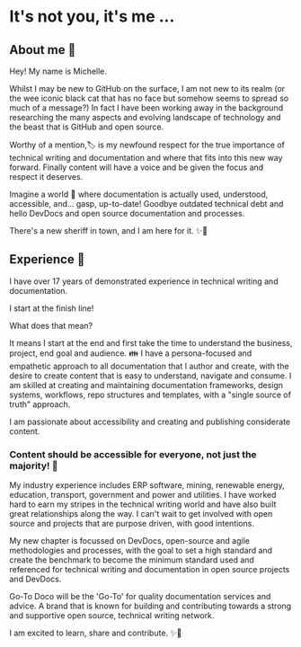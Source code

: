 
# It's not you, it's me ...

## About me 💫

Hey! My name is Michelle. 

Whilst I may be new to GitHub on the surface, I am not new to its realm (or the wee iconic black cat that has no face but somehow seems to spread so much of a message?) In fact I have been working away in the background researching the many aspects and evolving landscape of technology and the beast that is GitHub and open source. 

Worthy of a mention,🏷️ is my newfound respect for the true importance of technical writing and documentation and where that fits into this new way forward. Finally content will have a voice and be given the focus and respect it deserves. 

Imagine a world 🚀 where documentation is actually used, understood, accessible, and... gasp, up-to-date!
Goodbye outdated technical debt and hello DevDocs and open source documentation and processes. 

There's a new sheriff in town, and I am here for it. ✨🕺

## Experience 💫

I have over 17 years of demonstrated experience in technical writing and documentation.

I start at the finish line! 

What does that mean?

It means I start at the end and first take the time to understand the business, project, end goal and audience. 👪 
I have a persona-focused and empathetic approach to all documentation that I author and create, with the desire to create content that is easy to understand, navigate and consume. I am skilled at creating and maintaining documentation frameworks, design systems, workflows, repo structures and templates, with a "single source of truth" approach. 

I am passionate about accessibility and creating and publishing considerate content. 
### Content should be accessible for everyone, not just the majority! 🎉

My industry experience includes ERP software, mining, renewable energy, education, transport, government and power and utilities. I have worked hard to earn my stripes in the technical writing world and have also built great relationships along the way. I can't wait to get involved with open source and projects that are purpose driven, with good intentions. 

My new chapter is focussed on DevDocs, open-source and agile methodologies and processes, with the goal to set a high standard and create the benchmark to become the minimum standard used and referenced for technical writing and documentation in open source projects and DevDocs. 

Go-To Doco will be the 'Go-To' for quality documentation services and advice. A brand that is known for building and contributing towards a strong and supportive open source, technical writing network.

I am excited to learn, share and contribute. ✨🕺
